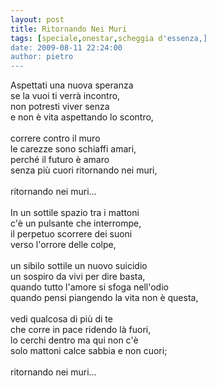 ```yaml
---
layout: post
title: Ritornando Nei Muri
tags: [speciale,onestar,scheggia d'essenza,]
date: 2009-08-11 22:24:00
author: pietro
---
```

Aspettati una nuova speranza<br/>se la vuoi ti verrà incontro,<br/>non potresti viver senza<br/>e non è vita aspettando lo scontro,<br/><br/>correre contro il muro<br/>le carezze sono schiaffi amari,<br/>perché il futuro è amaro<br/>senza più cuori ritornando nei muri,<br/><br/>ritornando nei muri...<br/><br/>In un sottile spazio tra i mattoni<br/>c'è un pulsante che interrompe,<br/>il perpetuo scorrere dei suoni<br/>verso l'orrore delle colpe,<br/><br/>un sibilo sottile un nuovo suicidio<br/>un sospiro da vivi per dire basta,<br/>quando tutto l'amore si sfoga nell'odio<br/>quando pensi piangendo la vita non è questa,<br/><br/>vedi qualcosa di più di te<br/>che corre in pace ridendo là fuori,<br/>lo cerchi dentro ma qui non c'è<br/>solo mattoni calce sabbia e non cuori;<br/><br/>ritornando nei muri...

